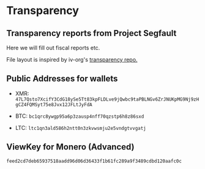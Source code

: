 # Transparency

## Transparency reports from Project Segfault

Here we will fill out fiscal reports etc.

File layout is inspired by iv-org's [transparency repo.](https://github.com/iv-org/transparency)

## Public Addresses for wallets

- XMR: `47L7Qsto7XcifY3CdG18ySe5Tt83kpFLDLve9jQwbc9taPBLNGv6ZrJNUKpMG9Nj9zHgCZ4FQMSyt75e8Jvx12JFLtJyFdA`

- BTC: `bc1qrc8ywgp95a6p3zausp4nff70qzstp6h8z86sxd`

- LTC: `ltc1qn3ald586h2ntt0n3zkvwsmju2e5vndgtvvgatj`

## ViewKey for Monero (Advanced)

`feed2cd7deb65937518aadd96d06d36433f1b61fc289a9f3489cdbd120aafc0c`
